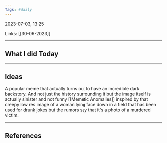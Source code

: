 ```yaml
---
Tags: #daily
---
```


2023-07-03, 13:25

Links: [[30-06-2023]]


---
## What I did Today


--- 
## Ideas

A popular meme that actually turns out to have an incredible dark backstory. And not just the history surrounding it but the image itself is actually sinister and not funny [[Memetic Anomalies]]
inspired by that creepy low res image of a woman lying face down in a field that has been used for drunk jokes but the rumors say that it's a photo of a murdered victim.

---
## References